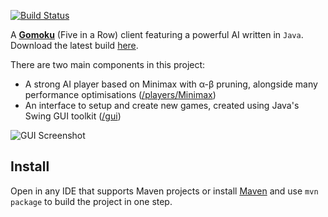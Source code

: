 [![Build Status](https://travis-ci.org/haslam22/gomoku.svg?branch=master)](https://travis-ci.org/haslam22/gomoku)

A [**Gomoku**](https://en.wikipedia.org/wiki/Gomoku) (Five in a Row) client featuring a powerful AI written in `Java`. Download the latest build [here](target/Gomoku-1.0.jar).

There are two main components in this project:

* A strong AI player based on Minimax with α-β pruning, alongside many performance optimisations ([/players/Minimax](src/main/java/players/minimax))
* An interface to setup and create new games, created using Java's Swing GUI toolkit ([/gui](src/main/java/gui))

![GUI Screenshot](http://i.imgur.com/sMCavOR.png)

## Install
Open in any IDE that supports Maven projects or install [Maven](https://maven.apache.org/download.cgi) and use `mvn package` to build the project in one step.
